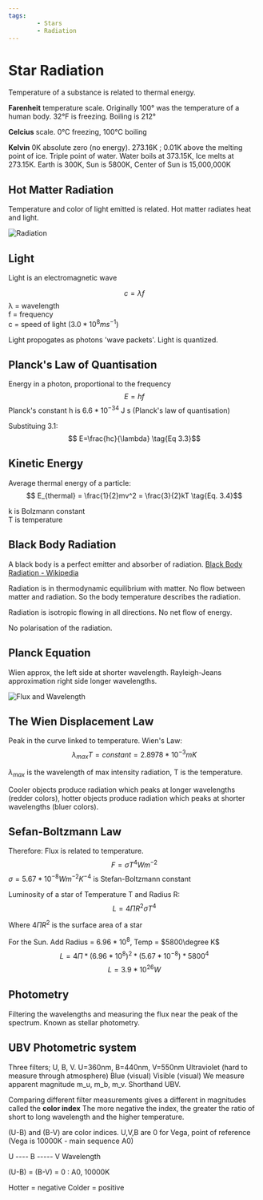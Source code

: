 ```yaml
---
tags:
        - Stars
        - Radiation
---
```


# Star Radiation

Temperature of a substance is related to thermal energy.

**Farenheit** temperature scale.  Originally 100&deg; was the temperature of a human body. 32&deg;F is freezing.  Boiling is 212&deg;

**Celcius** scale. 0&deg;C freezing, 100&deg;C boiling

**Kelvin** 0K absolute zero (no energy). 273.16K ; 0.01K above the melting point of ice.  Triple point of water.  Water boils at 373.15K, Ice melts at 273.15K.  Earth is 300K, Sun is 5800K, Center of Sun is 15,000,000K

## Hot Matter Radiation
Temperature and color of light emitted is related.  Hot matter radiates heat and light.

![Radiation](https://upload.wikimedia.org/wikipedia/commons/thumb/c/cf/EM_Spectrum_Properties_edit.svg/2560px-EM_Spectrum_Properties_edit.svg.png)

## Light
Light is an electromagnetic wave

$$ c = \lambda f \tag{Eq 3.1}$$
&lambda; = wavelength \
f = frequency \
c = speed of light $(3.0 * 10^8 ms^{-1})$

Light propogates as photons 'wave packets'.  Light is quantized.

## Planck's Law of Quantisation

Energy in a photon, proportional to the frequency
$$ E=hf \tag{Eq 3.2} $$
Planck's constant h is $6.6*10^{-34}$ J s (Planck's law of quantisation)

Substituing 3.1:
$$ E=\frac{hc}{\lambda} \tag{Eq 3.3}$$

## Kinetic Energy

Average thermal energy of a particle:
$$ E_{thermal} = \frac{1}{2}mv^2 = \frac{3}{2}kT \tag{Eq. 3.4}$$

k is Bolzmann constant \
T is temperature

## Black Body Radiation

A black body is a perfect emitter and absorber of radiation.
[Black Body Radiation - Wikipedia](https://en.wikipedia.org/wiki/Black-body_radiation)

Radiation is in thermodynamic equilibrium with matter.  No flow between matter and radiation.  So the body temperature describes the radiation.

Radiation is isotropic flowing in all directions.  No net flow of energy.

No polarisation of the radiation.

## Planck Equation
Wien approx, the left side at shorter wavelength. Rayleigh-Jeans approximation right side longer wavelengths.

![Flux and Wavelength](http://hyperphysics.phy-astr.gsu.edu/hbase/imgmod/bbrc6b.gif)

## The Wien Displacement Law

Peak in the curve linked to temperature.  Wien's Law:
$$ \lambda_{max}T = constant = 2.8978 * 10^{-3}mK \tag{Eq 3.5} $$

$\lambda_{max}$ is the wavelength of max intensity radiation, T is the temperature.

Cooler objects produce radiation which peaks at longer wavelengths (redder colors), hotter objects produce radiation which peaks at shorter wavelengths (bluer colors).

## Sefan-Boltzmann Law
Therefore: Flux is related to temperature.
$$ F = \sigma T^4 Wm^{-2} \tag{Eq 3.6} $$
$\sigma = 5.67*10^{-8} W m^{-2}K^{-4}$ is Stefan-Boltzmann constant

Luminosity of a star of Temperature T and Radius R:
$$ L = 4 \Pi R^2 \sigma T^4 $$

Where $4 \Pi R^2$ is the surface area of a star

For the Sun. Add Radius = $6.96 * 10^8$, Temp = $5800\degree K$
$$ L = 4 \Pi * (6.96 * 10^8)^2 * (5.67*10^{-8}) * 5800^4 $$
$$ L = 3.9 * 10^{26}W $$

## Photometry
Filtering the wavelengths and measuring the flux near the peak of the spectrum.  Known as stellar photometry.

## UBV Photometric system
Three filters; U, B, V.  U=360nm, B=440nm, V=550nm
Ultraviolet (hard to measure through atmosphere)
Blue (visual)
Visible (visual)
We measure apparent magnitude m_u, m_b, m_v.  Shorthand UBV.

Comparing different filter measurements gives a different in magnitudes called the **color index** The more negative the index, the greater the ratio of short to long wavelength and the higher temperature.

(U-B) and (B-V) are color indices.  U,V,B are 0 for Vega, point of reference (Vega is 10000K - main sequence A0)

U ---- B ----- V Wavelength

(U-B) = (B-V) = 0 : A0, 10000K 

Hotter = negative
Colder = positive